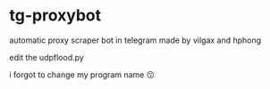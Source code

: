 # tg-proxybot
automatic proxy scraper bot in telegram made by vilgax and hphong


edit the udpflood.py 

i forgot to change my program name 😗
